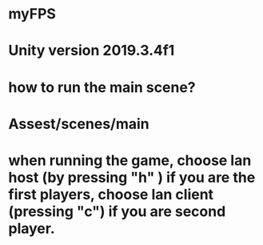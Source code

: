 # myFPS
# Unity version 2019.3.4f1
# how to run the main scene?
# Assest/scenes/main
# when running the game, choose lan host (by pressing "h" ) if you are the first players, choose lan client (pressing "c") if you are second player. 
